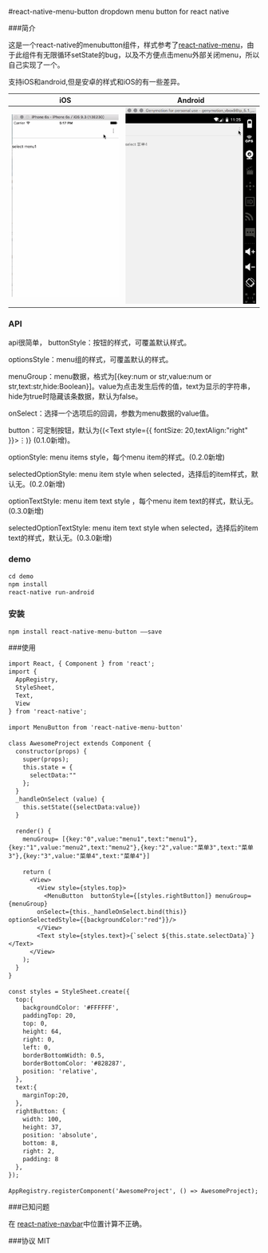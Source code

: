 #react-native-menu-button
dropdown menu button for react native

###简介

这是一个react-native的menubutton组件，样式参考了[react-native-menu](https://github.com/jaysoo/react-native-menu)，由于此组件有无限循环setState的bug，以及不方便点击menu外部关闭menu，所以自己实现了一个。

支持iOS和android,但是安卓的样式和iOS的有一些差异。

| iOS | Android |
| --- | ------- |
| ![](./pic/menubutton-ios.gif) | ![](./pic/menubutton-android.gif) |

### API
api很简单，
buttonStyle：按钮的样式，可覆盖默认样式。

optionsStyle：menu组的样式，可覆盖默认的样式。

menuGroup：menu数据，格式为[{key:num or str,value:num or str,text:str,hide:Boolean}]。value为点击发生后传的值，text为显示的字符串，hide为true时隐藏该条数据，默认为false。

onSelect：选择一个选项后的回调，参数为menu数据的value值。

button：可定制按钮，默认为{(<Text style={{ fontSize: 20,textAlign:"right" }}>&#8942;</Text>)} (0.1.0新增)。

optionStyle: menu items style，每个menu item的样式。(0.2.0新增)

selectedOptionStyle: menu item style when selected，选择后的item样式，默认无。(0.2.0新增)

optionTextStyle: menu item text style ，每个menu item text的样式，默认无。(0.3.0新增)

selectedOptionTextStyle: menu item text style when selected，选择后的item text的样式，默认无。(0.3.0新增)

### demo

    cd demo
    npm install
    react-native run-android

### 安装
    npm install react-native-menu-button ——save
    
###使用

    import React, { Component } from 'react';
    import {
      AppRegistry,
      StyleSheet,
      Text,
      View
    } from 'react-native';
    
    import MenuButton from 'react-native-menu-button'
    
    class AwesomeProject extends Component {
      constructor(props) {
        super(props);
        this.state = {
          selectData:""
        };
      }
      _handleOnSelect (value) {
        this.setState({selectData:value})
      }
    
      render() {
        menuGroup= [{key:"0",value:"menu1",text:"menu1"},{key:"1",value:"menu2",text:"menu2"},{key:"2",value:"菜单3",text:"菜单3"},{key:"3",value:"菜单4",text:"菜单4"}]
    
        return (
          <View>
            <View style={styles.top}>
              <MenuButton  buttonStyle={[styles.rightButton]} menuGroup={menuGroup}
            onSelect={this._handleOnSelect.bind(this)} optionSelectedStyle={{backgroundColor:"red"}}/>
            </View>
            <Text style={styles.text}>{`select ${this.state.selectData}`}</Text>
          </View>
        );
      }
    }
    
    const styles = StyleSheet.create({
      top:{
        backgroundColor: '#FFFFFF',
        paddingTop: 20,
        top: 0,
        height: 64,
        right: 0,
        left: 0,
        borderBottomWidth: 0.5,
        borderBottomColor: '#828287',
        position: 'relative',
      },
      text:{
        marginTop:20,
      },
      rightButton: {
        width: 100,
        height: 37,
        position: 'absolute',
        bottom: 8,
        right: 2,
        padding: 8
      },
    });
    
    AppRegistry.registerComponent('AwesomeProject', () => AwesomeProject);
    
###已知问题

在 [react-native-navbar](react-native-fellowship/react-native-navbar)中位置计算不正确。

###协议
MIT


